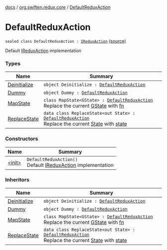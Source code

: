 [docs](../../index.md) / [org.swiften.redux.core](../index.md) / [DefaultReduxAction](./index.md)

# DefaultReduxAction

`sealed class DefaultReduxAction : `[`IReduxAction`](../-i-redux-action.md) [(source)](https://github.com/protoman92/KotlinRedux/tree/master/common/common-core/src/main/kotlin/org/swiften/redux/core/Preset.kt#L10)

Default [IReduxAction](../-i-redux-action.md) implementation

### Types

| Name | Summary |
|---|---|
| [Deinitialize](-deinitialize.md) | `object Deinitialize : `[`DefaultReduxAction`](./index.md) |
| [Dummy](-dummy.md) | `object Dummy : `[`DefaultReduxAction`](./index.md) |
| [MapState](-map-state/index.md) | `class MapState<GState> : `[`DefaultReduxAction`](./index.md)<br>Replace the current [GState](-map-state/index.md#GState) with [fn](-map-state/fn.md) |
| [ReplaceState](-replace-state/index.md) | `data class ReplaceState<out State> : `[`DefaultReduxAction`](./index.md)<br>Replace the current [State](-replace-state/index.md#State) with [state](-replace-state/state.md) |

### Constructors

| Name | Summary |
|---|---|
| [&lt;init&gt;](-init-.md) | `DefaultReduxAction()`<br>Default [IReduxAction](../-i-redux-action.md) implementation |

### Inheritors

| Name | Summary |
|---|---|
| [Deinitialize](-deinitialize.md) | `object Deinitialize : `[`DefaultReduxAction`](./index.md) |
| [Dummy](-dummy.md) | `object Dummy : `[`DefaultReduxAction`](./index.md) |
| [MapState](-map-state/index.md) | `class MapState<GState> : `[`DefaultReduxAction`](./index.md)<br>Replace the current [GState](-map-state/index.md#GState) with [fn](-map-state/fn.md) |
| [ReplaceState](-replace-state/index.md) | `data class ReplaceState<out State> : `[`DefaultReduxAction`](./index.md)<br>Replace the current [State](-replace-state/index.md#State) with [state](-replace-state/state.md) |
